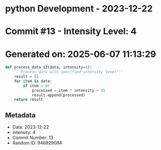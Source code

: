 ﻿# python Development - 2023-12-22
# Commit #13 - Intensity Level: 4
# Generated on: 2025-06-07 11:13:29
```python
def process_data_13(data, intensity=4):
    '''Process data with specified intensity level'''
    result = []
    for item in data:
        if item > 0:
            processed = item * intensity + 45
            result.append(processed)
    return result
```
## Metadata
- Date: 2023-12-22
- Intensity: 4
- Commit Number: 13
- Random ID: 946929084
